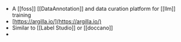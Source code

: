 - A [[foss]] [[DataAnnotation]] and data curation platform for [[llm]] training
- [https://argilla.io/](https://argilla.io/)
- Similar to [[Label Studio]] or [[doccano]]
-